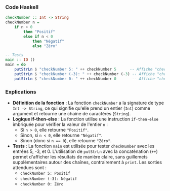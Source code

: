 

### Code Haskell
```haskell
checkNumber :: Int -> String
checkNumber n = 
    if n > 0 
        then "Positif"
        else if n < 0 
            then "Négatif"
            else "Zéro"

-- Tests
main :: IO ()
main = do
    putStrLn $ "checkNumber 5: " ++ checkNumber 5      -- Affiche "checkNumber 5: Positif"
    putStrLn $ "checkNumber (-3): " ++ checkNumber (-3) -- Affiche "checkNumber (-3): Négatif"
    putStrLn $ "checkNumber 0: " ++ checkNumber 0       -- Affiche "checkNumber 0: Zéro"
```

### Explications
- **Définition de la fonction** : La fonction `checkNumber` a la signature de type `Int -> String`, ce qui signifie qu'elle prend un entier (`Int`) comme argument et retourne une chaîne de caractères (`String`).
- **Logique if-then-else** : La fonction utilise une instruction `if-then-else` imbriquée pour vérifier la valeur de l'entier `n` :
  - Si `n > 0`, elle retourne `"Positif"`.
  - Sinon, si `n < 0`, elle retourne `"Négatif"`.
  - Sinon (donc si `n == 0`), elle retourne `"Zéro"`.
- **Tests** : La fonction `main` est utilisée pour tester `checkNumber` avec les entrées 5, -3, et 0. L'utilisation de `putStrLn` avec la concaténation (`++`) permet d'afficher les résultats de manière claire, sans guillemets supplémentaires autour des chaînes, contrairement à `print`. Les sorties attendues sont :
  - `checkNumber 5: Positif`
  - `checkNumber (-3): Négatif`
  - `checkNumber 0: Zéro`
